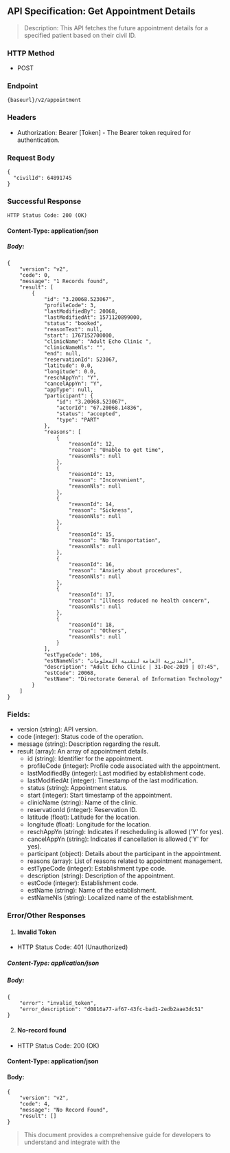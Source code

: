 ## API Specification: Get Appointment Details
> Description: This API fetches the future appointment details for a specified patient based on their civil ID.

### HTTP Method
- POST

### Endpoint
``` {baseurl}/v2/appointment ```

### Headers
- Authorization: Bearer [Token] - The Bearer token required for authentication.

### Request Body

```
{
  "civilId": 64891745
}
```

### Successful Response
``` HTTP Status Code: 200 (OK) ```

#### Content-Type: application/json

##### Body:
```
{
    "version": "v2",
    "code": 0,
    "message": "1 Records found",
    "result": [
        {
            "id": "3.20068.523067",
            "profileCode": 3,
            "lastModifiedBy": 20068,
            "lastModifiedAt": 1571120899000,
            "status": "booked",
            "reasonText": null,
            "start": 1767152700000,
            "clinicName": "Adult Echo Clinic ",
            "clinicNameNls": "",
            "end": null,
            "reservationId": 523067,
            "latitude": 0.0,
            "longitude": 0.0,
            "reschAppYn": "Y",
            "cancelAppYn": "Y",
            "appType": null,
            "participant": {
                "id": "3.20068.523067",
                "actorId": "67.20068.14836",
                "status": "accepted",
                "type": "PART"
            },
            "reasons": [
                {
                    "reasonId": 12,
                    "reason": "Unable to get time",
                    "reasonNls": null
                },
                {
                    "reasonId": 13,
                    "reason": "Inconvenient",
                    "reasonNls": null
                },
                {
                    "reasonId": 14,
                    "reason": "Sickness",
                    "reasonNls": null
                },
                {
                    "reasonId": 15,
                    "reason": "No Transportation",
                    "reasonNls": null
                },
                {
                    "reasonId": 16,
                    "reason": "Anxiety about procedures",
                    "reasonNls": null
                },
                {
                    "reasonId": 17,
                    "reason": "Illness reduced no health concern",
                    "reasonNls": null
                },
                {
                    "reasonId": 18,
                    "reason": "Others",
                    "reasonNls": null
                }
            ],
            "estTypeCode": 106,
            "estNameNls": "المديرية العامة لتقنية المعلومات",
            "description": "Adult Echo Clinic | 31-Dec-2019 | 07:45",
            "estCode": 20068,
            "estName": "Directorate General of Information Technology"
        }
    ]
}
```
### Fields:

- version (string): API version.
- code (integer): Status code of the operation.
- message (string): Description regarding the result.
- result (array): An array of appointment details.
    - id (string): Identifier for the appointment.
    - profileCode (integer): Profile code associated with the appointment.
    - lastModifiedBy (integer): Last modified by establishment code.
    - lastModifiedAt (integer): Timestamp of the last modification.
    - status (string): Appointment status.
    - start (integer): Start timestamp of the appointment.
    - clinicName (string): Name of the clinic.
    - reservationId (integer): Reservation ID.
    - latitude (float): Latitude for the location.
    - longitude (float): Longitude for the location.
    - reschAppYn (string): Indicates if rescheduling is allowed ('Y' for yes).
    - cancelAppYn (string): Indicates if cancellation is allowed ('Y' for yes).
    - participant (object): Details about the participant in the appointment.
    - reasons (array): List of reasons related to appointment management.
    - estTypeCode (integer): Establishment type code.
    - description (string): Description of the appointment.
    - estCode (integer): Establishment code.
    - estName (string): Name of the establishment.
    - estNameNls (string): Localized name of the establishment.

### Error/Other Responses

1. #### Invalid Token
- HTTP Status Code: 401 (Unauthorized)
##### Content-Type: application/json
##### Body:
```
{
    "error": "invalid_token",
    "error_description": "d0816a77-af67-43fc-bad1-2edb2aae3dc51"
}
```

2. #### No-record found
- HTTP Status Code: 200 (OK)
#### Content-Type: application/json
#### Body:
```
{
    "version": "v2",
    "code": 4,
    "message": "No Record Found",
    "result": []
}
```
> This document provides a comprehensive guide for developers to understand and integrate with the
